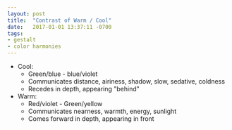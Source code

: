 ```yaml
---
layout: post
title:  "Contrast of Warm / Cool"
date:   2017-01-01 13:37:11 -0700
tags:
- gestalt
- color harmonies
---
```

* Cool:
  * Green/blue - blue/violet
  * Communicates distance, airiness, shadow, slow, sedative, coldness
  * Recedes in depth, appearing "behind"
* Warm:
  * Red/violet - Green/yellow
  * Communicates nearness, warmth, energy, sunlight
  * Comes forward in depth, appearing in front
